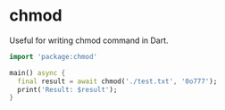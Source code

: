 # chmod

Useful for writing chmod command in Dart.

```dart
import 'package:chmod'

main() async {
  final result = await chmod('./test.txt', '0o777');
  print('Result: $result');
}
```
